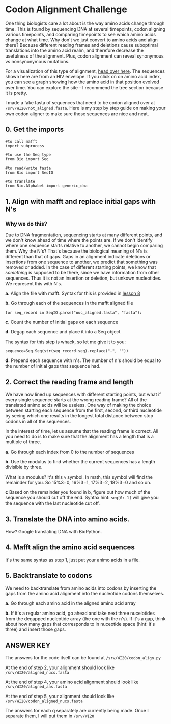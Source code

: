 # Codon Alignment Challenge

One thing biologists care a lot about is the way amino acids change through time. This is found by sequencing DNA at several timepoints, codon aligning various timepoints, and comparing timepoints to see which amino acids change at what time. Why don't we just convert to amino acids and align there? Because different reading frames and deletions cause suboptimal translations into the amino acid realm, and therefore decrease the usefulness of the alignment. Plus, codon alignment can reveal synonymous vs nonsynonymous mutations. 

For a visualization of this type of alignment, [head over here](https://flea.ki.murrell.group/view/P018/sequences/). The sequences shown here are from an HIV envelope. If you click on on amino acid index, you can see a graph showing how the amino acid in that position evolved over time. You can explore the site - I recommend the tree section because it is pretty. 

I made a fake fasta of sequences that need to be codon aligned over at ```/srv/WI20/not_aligned.fasta```. Here is my step by step guide on making your own codon aligner to make sure those sequences are nice and neat. 

## 0. Get the imports

```
#to call mafft
import subprocess

#to use the Seq type
from Bio import Seq

#to read/write fasta
from Bio import SeqIO

#to translate
from Bio.Alphabet import generic_dna
```

## 1. Align with mafft and replace initial gaps with N's

### Why we do this?
  
Due to DNA fragmentation, sequencing starts at many different points, and we don't know ahead of time where the points are. If we don't identify where one sequence starts relative to another, we cannot begin comparing them. Why the N's? That's because the biological meaning of N's is different than that of gaps. Gaps in an alignment indicate deletions or insertions from one sequence to another, we predict that something was removed or added. In the case of different starting points, we know that *something* is supposed to be there, since we have information from other sequences. Thus it is not an insertion or deletion, but unkown nucleotides. We represent this with N's. 

**a.** Align the file with mafft. Syntax for this is provided in [lesson 8](https://github.com/ubicucsd/bootcamp_19_20/blob/master/8_Alignment1.md)

**b.** Go through each of the sequences in the mafft aligned file

```
for seq_record in SeqIO.parse("nuc_aligned.fasta", "fasta"):
```
  
**c.** Count the number of initial gaps on each sequence
  
**d.** Degap each sequence and place it into a Seq object

The syntax for this step is whack, so let me give it to you: 
```
sequence=Seq.Seq(str(seq_record.seq).replace("-", ""))
```

**d.** Prepend each sequence with n's. The number of n's should be equal to the number of initial gaps that sequence had.

## **2.** Correct the reading frame and length
  
We have now lined up sequences with different starting points, but what if every single sequence starts at the wrong reading frame? All of the translated animo acids will be useless. One way of making the choice between starting each sequence from the first, second, or third nucleotide by seeing which one results in the longest total distance between stop codons in all of the sequences. 

In the interest of time, let us assume that the reading frame is correct. All you need to do is to make sure that the alignment has a length that is a multiple of three.

**a.** Go through each index from 0 to the number of sequences

**b.** Use the modulus to find whether the current sequences has a length divisible by three. 

What is a modulus? it's this ```%``` symbol. In math, this symbol will find the remainder for you. So 15%3=0, 16%3=1, 17%3=2, 18%3=0 and so on. 

**c** Based on the remainder you found in b, figure out how much of the sequence you should cut off the end. Syntax hint: ```seq[0:-1]``` will give you the sequence with the last nucleotide cut off. 


## **3.** Translate the DNA into amino acids. 

How? Google translating DNA with BioPython.

## **4.** Mafft align the amino acid sequences

It's the same syntax as step 1, just put your animo acids in a file. 

## **5.** Backtranslate to codons

We need to backtranslate from amino acids into codons by inserting the gaps from the amino acid alignment into the nucleotide codons themselves. 

**a.** Go through each amino acid in the aligned amino acid array

**b.** If it's a regular amino acid, go ahead and take next three nucelotides from the degapped nucleotide array (the one with the n's). If it's a gap, think about how many gaps that corresponds to in nuceotide space (hint: it's three) and insert those gaps. 


## ANSWER KEY

The answers for the code itself can be found at ```/srv/WI20/codon_align.py```

At the end of step 2, your alignment should look like ```/srv/WI20/aligned_nucs.fasta```

At the end of step 4, your amino acid alignment should look like ```/srv/WI20/aligned_aas.fasta```

At the end of step 5, your alignment should look like ```/srv/WI20/codon_aligned_nucs.fasta```

The answers for each q separately are currently being made. Once I separate them, I will put them in ```/srv/WI20```


